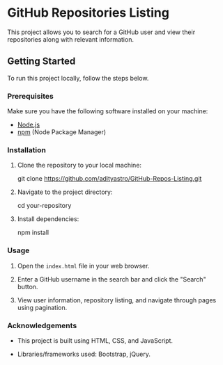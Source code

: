 # GitHub Repositories Listing

This project allows you to search for a GitHub user and view their repositories along with relevant information.

## Getting Started

To run this project locally, follow the steps below.

### Prerequisites

Make sure you have the following software installed on your machine:

- [Node.js](https://nodejs.org/)
- [npm](https://www.npmjs.com/) (Node Package Manager)

### Installation

1. Clone the repository to your local machine:

    git clone https://github.com/adityastro/GitHub-Repos-Listing.git

2. Navigate to the project directory:

    cd your-repository

3. Install dependencies:

    npm install

### Usage

1. Open the `index.html` file in your web browser.

2. Enter a GitHub username in the search bar and click the "Search" button.

3. View user information, repository listing, and navigate through pages using pagination.

### Acknowledgements

- This project is built using HTML, CSS, and JavaScript.

- Libraries/frameworks used: Bootstrap, jQuery.

